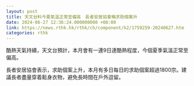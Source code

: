 ```yaml
---
layout: post
title: 天文台料今夏氣溫正常至偏高　長者安居協會稱求助個案升
date: 2024-06-27 12:36:24.000000000 +08:00
link: https://news.rthk.hk/rthk/ch/component/k2/1759259-20240627.htm
categories: rthk
---
```


酷熱天氣持續，天文台預計，本月會有一連9日達酷熱程度，今個夏季氣溫正常至偏高。

長者安居協會表示，求助個案上升，本月有多日每日的求助個案超過1800宗。建議長者盡量穿着鬆身衣物，避免長時間在戶外逗留。
